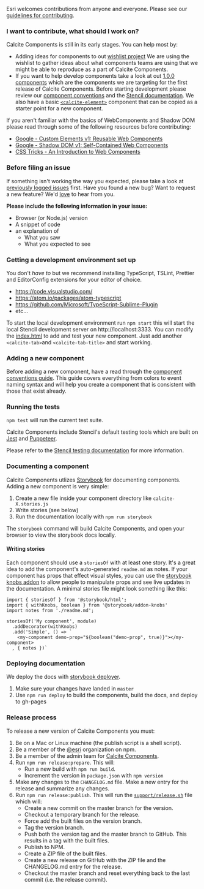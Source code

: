 Esri welcomes contributions from anyone and everyone. Please see our [guidelines for contributing](https://github.com/esri/contributing).

### I want to contribute, what should I work on?

Calcite Components is still in its early stages. You can help most by:

* Adding ideas for components to out [wishlist project](https://github.com/Esri/calcite-components/projects/2) We are using the wishlist to gather ideas about what components teams are using that we might be able to reproduce as a part of Calcite Components.
* If you want to help develop components take a look at out [1.0.0 components](https://github.com/Esri/calcite-components/projects/1) which are the components we are targeting for the first release of Calcite Components. Before starting development please review our [component conventions](./conventions/README.md) and the [Stencil documentation](https://stenciljs.com/docs/host-element). We also have a basic [`<calcite-element>`](./components/calcite-example) component that can be copied as a starter point for a new component.

If you aren't familiar with the basics of WebComponents and Shadow DOM please read through some of the following resources before contributing:

* [Google - Custom Elements v1: Reusable Web Components ](https://developers.google.com/web/fundamentals/web-components/customelements)
* [Google - Shadow DOM v1: Self-Contained Web Components ](https://developers.google.com/web/fundamentals/web-components/shadowdom)
* [CSS Tricks - An Introduction to Web Components ](https://css-tricks.com/an-introduction-to-web-components/)

### Before filing an issue

If something isn't working the way you expected, please take a look at [previously logged issues](https://github.com/Esri/calcite-components/issues) first.  Have you found a new bug?  Want to request a new feature?  We'd [love](https://github.com/Esri/calcite-components/issues/new) to hear from you.

**Please include the following information in your issue:**
* Browser (or Node.js) version
* A snippet of code
* an explanation of
  * What you saw
  * What you expected to see

### Getting a development environment set up

You don't _have to_ but we recommend installing TypeScript, TSLint, Prettier and EditorConfig extensions for your editor of choice.

* https://code.visualstudio.com/
* https://atom.io/packages/atom-typescript
* https://github.com/Microsoft/TypeScript-Sublime-Plugin
* etc...

To start the local development environment run `npm start` this will start the local Stencil development server on http://localhost:3333. You can modify the [index.html](./src/index.html) to add and test your new component. Just add another `<calcite-tab>`and `<calcite-tab-title>` and start working.

### Adding a new component

Before adding a new component, have a read through the [component conventions guide](./conventions/README.md). This guide covers everything from colors to event naming syntax and will help you create a component that is consistent with those that exist already.

### Running the tests

`npm test` will run the current test suite.

Calcite Components include Stencil's default testing tools which are built on [Jest](https://jestjs.io/) and [Puppeteer](https://github.com/GoogleChrome/puppeteer).

Please refer to the [Stencil testing documentation](https://stenciljs.com/docs/testing-overview) for more information.

### Documenting a component

Calcite Components utlizes [Storybook](https://storybook.js.org/) for documenting components. Adding a new component is very simple:

1. Create a new file inside your component directory like `calcite-X.stories.js`
2. Write stories (see below)
3. Run the documentation locally with `npm run storybook`

The `storybook` command will build Calcite Components, and open your browser to view the storybook docs locally.

#### Writing stories

Each component should use a `storiesOf` with at least one story. It's a great idea to add the component's auto-generated `readme.md` as notes. If your component has props that effect visual styles, you can use the [storybook knobs addon](https://www.npmjs.com/package/@storybook/addon-knobs) to allow people to manipulate props and see live updates in the documentation. A minimal stories file might look something like this:

```
import { storiesOf } from '@storybook/html';
import { withKnobs, boolean } from '@storybook/addon-knobs'
import notes from './readme.md';

storiesOf('My component', module)
  .addDecorator(withKnobs)
  .add('Simple', () => `
    <my-component demo-prop="${boolean("demo-prop", true)}"></my-component>
  , { notes })`
```

### Deploying documentation

We deploy the docs with [storybook deployer](https://github.com/storybookjs/storybook-deployer).

1. Make sure your changes have landed in `master`
2. Use `npm run deploy` to build the components, build the docs, and deploy to gh-pages

### Release process

To release a new version of Calcite Components you must:

1. Be on a Mac or Linux machine (the publish script is a shell script).
1. Be a member of the [@esri](https://www.npmjs.com/org/esri) organization on npm.
1. Be a member of the admin team for [Calcite Components](https://github.com/Esri/calcite-components).
1. Run `npm run release:prepare`. This will:
   * Run a new build with `npm run build`.
   * Increment the version in `package.json` with `npm version`
1. Make any changes to the `CHANGELOG.md` file. Make a new entry for the release and summarize any changes.
1. Run `npm run release:publish`. This will run the [`support/release.sh`](https://github.com/Esri/calcite-components/blob/master/support/release.sh) file which will:
   * Create a new commit on the master branch for the version.
   * Checkout a temporary branch for the release.
   * Force add the built files on the version branch.
   * Tag the version branch.
   * Push both the version tag and the master branch to GitHub. This results in a tag with the built files.
   * Publish to NPM.
   * Create a ZIP file of the built files.
   * Create a new release on GitHub with the ZIP file and the CHANGELOG.md entry for the release.
   * Checkout the master branch and reset everything back to the last commit (i.e. the release commit).

